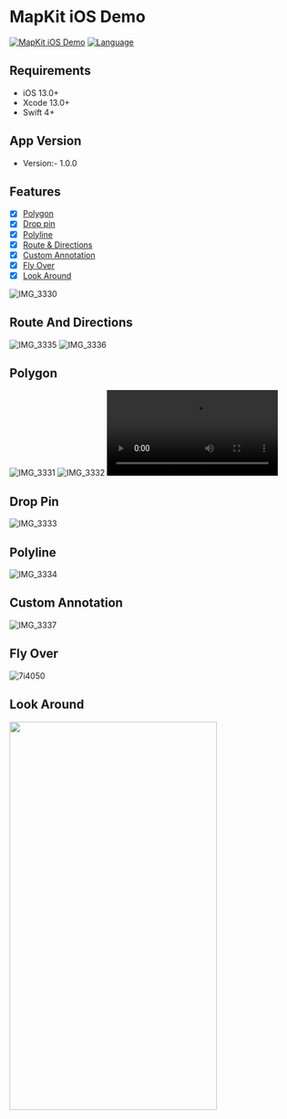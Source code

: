 
# MapKit iOS Demo

[![MapKit iOS Demo](https://img.shields.io/badge/Mapkit_iOS_demo-4BC51D.svg?style=flat)](https://github.com/hexalitics/MapKitDemo) [![Language](https://img.shields.io/badge/Swift-5-orange.svg?style=flat)](https://swift.org)

## Requirements
- iOS 13.0+
- Xcode 13.0+
- Swift 4+

## App Version
- Version:- 1.0.0

## Features
- [x]  [Polygon](#Polygon)
- [x]  [Drop pin](#Drop-Pin)
- [x]  [Polyline](#Polyline)
- [x]  [Route & Directions](#Route-And-Directions)
- [x]  [Custom Annotation](#Custom-Annotation)
- [x]  [Fly Over](#Fly-Over)
- [x]  [Look Around](#Look-Around)

![IMG_3330](https://user-images.githubusercontent.com/101097766/231774124-ae3b98d2-4e37-4ee3-84a1-5268eabec2ad.PNG)

## Route And Directions 
![IMG_3335](https://user-images.githubusercontent.com/101097766/231773451-d30ec5dd-a826-4c0d-ba1a-7df3f6dde8b1.PNG)
![IMG_3336](https://user-images.githubusercontent.com/101097766/231773464-07f5190e-059e-48a9-9a0a-df4dec72dd0b.PNG)

## Polygon
![IMG_3331](https://user-images.githubusercontent.com/101097766/231773613-4161e600-2267-45ca-b39f-766c149d3223.PNG)
![IMG_3332](https://user-images.githubusercontent.com/101097766/231773630-f72a0b3d-9f78-48f2-a560-fbbc54b59d67.PNG)
![IMG_3333](https://user-images.githubusercontent.com/101097766/232397531-d2cf7305-75c0-4e48-b309-2a2408c0ba2c.mov)

## Drop Pin
![IMG_3333](https://user-images.githubusercontent.com/101097766/231773713-4baad72b-1947-4d13-8ab8-8722476a120b.PNG)

## Polyline
![IMG_3334](https://user-images.githubusercontent.com/101097766/231773759-1db464fb-063b-4235-832d-90db8a681dc7.PNG)

## Custom Annotation
![IMG_3337](https://user-images.githubusercontent.com/101097766/231774655-75616203-eb00-4aa9-9361-85f27a45dfb0.PNG)

## Fly Over
![7i4050](https://user-images.githubusercontent.com/101097766/231955467-4ffb978e-0c92-4a0e-a8bb-2568b445171f.gif)

## Look Around
<img src="https://user-images.githubusercontent.com/101097766/231965762-b1e46a75-23b2-41d7-8037-cda677681893.gif" width="364" height="680">

